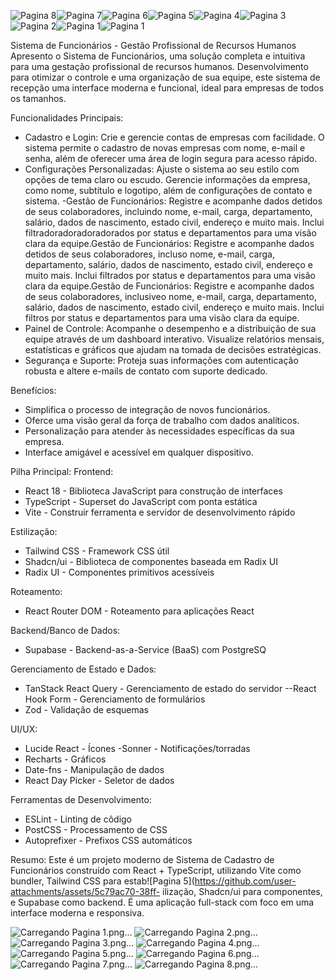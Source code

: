 ![Pagina 8](https://github.com/user-attachments/assets/4ce44544-ea60-4a27-bc78-b5dc034e0b35)![Pagina 7](https://github.com/user-attachments/assets/df485518-a098-40c5-a780-3b6f551f02b4)![Pagina 6](https://github.com/user-attachments/assets/14495594-42ff-452b-868a-e308702139ac)![Pagina 5](https://github.com/user-attachments/assets/02c2b9b3-df44-427c-9bbc-4676bebca29e)![Pagina 4](https://github.com/user-attachments/assets/22d9d976-0097-49f5-98e0-bc60546d0dbf)![Pagina 3](https://github.com/user-attachments/assets/47b70b4e-3c88-41a8-b197-80fc23ca15f1)![Pagina 2](https://github.com/user-attachments/assets/7aefb0a1-bdcb-409d-a045-3308c4360c7a)![Pagina 1](https://github.com/user-attachments/assets/35771855-1453-4b0e-bbf8-7e98679687ef)![Pagina 1](https://github.com/user-attachments/assets/83642c75-3cc2-4283-b0e6-cc3163159c37)

Sistema de Funcionários - Gestão Profissional de Recursos Humanos
Apresento o Sistema de Funcionários, uma solução completa e intuitiva para uma gestação profissional de recursos humanos. Desenvolvimento para otimizar o controle e uma organização de sua equipe, este sistema de recepção uma interface moderna e funcional, ideal para empresas de todos os tamanhos.

Funcionalidades Principais:
- Cadastro e Login: Crie e gerencie contas de empresas com facilidade. O sistema permite o cadastro de novas empresas com nome, e-mail e senha, além de oferecer uma área de login segura para acesso rápido.
- Configurações Personalizadas: Ajuste o sistema ao seu estilo com opções de tema claro ou escudo. Gerencie informações da empresa, como nome, subtítulo e logotipo, além de configurações de contato e sistema.
-Gestão de Funcionários: Registre e acompanhe dados detidos de seus colaboradores, incluindo nome, e-mail, carga, departamento, salário, dados de nascimento, estado civil, endereço e muito mais. Inclui filtradoradoradoradorados por status e departamentos para uma visão clara da equipe.Gestão de Funcionários: Registre e acompanhe dados detidos de seus colaboradores, incluso nome, e-mail, carga, departamento, salário, dados de nascimento, estado civil, endereço e muito mais. Inclui filtrados por status e departamentos para uma visão clara da equipe.Gestão de Funcionários: Registre e acompanhe dados de seus colaboradores, inclusiveo nome, e-mail, carga, departamento, salário, dados de nascimento, estado civil, endereço e muito mais. Inclui filtros por status e departamentos para uma visão clara da equipe.
- Painel de Controle: Acompanhe o desempenho e a distribuição de sua equipe através de um dashboard interativo. Visualize relatórios mensais, estatísticas e gráficos que ajudam na tomada de decisões estratégicas.
- Segurança e Suporte: Proteja suas informações com autenticação robusta e altere e-mails de contato com suporte dedicado.

Benefícios:
- Simplifica o processo de integração de novos funcionários.
- Oferce uma visão geral da força de trabalho com dados analíticos.
- Personalização para atender às necessidades específicas da sua empresa.
- Interface amigável e acessível em qualquer dispositivo.

 Pilha Principal:
Frontend:
- React 18 - Biblioteca JavaScript para construção de interfaces
- TypeScript - Superset do JavaScript com ponta estática
- Vite - Construir ferramenta e servidor de desenvolvimento rápido

Estilização:
- Tailwind CSS - Framework CSS útil
- Shadcn/ui - Biblioteca de componentes baseada em Radix UI
- Radix UI - Componentes primitivos acessíveis

Roteamento:
- React Router DOM - Roteamento para aplicações React

Backend/Banco de Dados:
- Supabase - Backend-as-a-Service (BaaS) com PostgreSQ

 Gerenciamento de Estado e Dados:
- TanStack React Query - Gerenciamento de estado do servidor
--React Hook Form - Gerenciamento de formulários
- Zod - Validação de esquemas

UI/UX:
- Lucide React - Ícones
 -Sonner - Notificações/torradas
- Recharts - Gráficos
- Date-fns - Manipulação de dados
- React Day Picker - Seletor de dados

Ferramentas de Desenvolvimento:
- ESLint - Linting de côdigo
- PostCSS - Processamento de CSS
- Autoprefixer - Prefixos CSS automáticos

 Resumo:
Este é um projeto moderno de Sistema de Cadastro de Funcionários construído com React + TypeScript, utilizando Vite como bundler, Tailwind CSS para estab![Pagina 5](https://github.com/user-attachments/assets/5c79ac70-38ff-
ilização, Shadcn/ui para componentes, e Supabase como backend. É uma aplicação full-stack com foco em uma interface moderna e responsiva.


![Carregando Pagina 1.png...]() ![Carregando Pagina 2.png...]() ![Carregando Pagina 3.png...]() ![Carregando Pagina 4.png...]() ![Carregando Pagina 5.png...]() ![Carregando Pagina 6.png...]() ![Carregando Pagina 7.png...]() ![Carregando Pagina 8.png...]()









  
